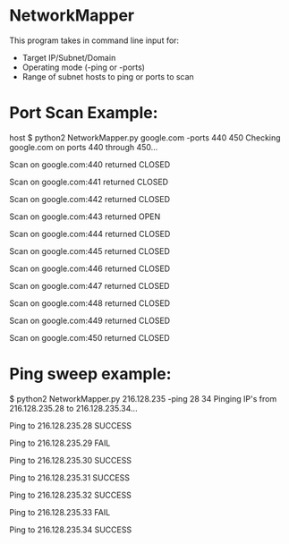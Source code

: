 # NetworkMapper
This program takes in command line input for:
- Target IP/Subnet/Domain
- Operating mode (-ping or -ports)
- Range of subnet hosts to ping or ports to scan

# Port Scan Example:

host $ python2 NetworkMapper.py google.com -ports 440 450
Checking google.com on ports 440 through 450...

Scan on google.com:440 returned      CLOSED

Scan on google.com:441 returned      CLOSED

Scan on google.com:442 returned      CLOSED

Scan on google.com:443 returned      OPEN

Scan on google.com:444 returned      CLOSED

Scan on google.com:445 returned      CLOSED

Scan on google.com:446 returned      CLOSED

Scan on google.com:447 returned      CLOSED

Scan on google.com:448 returned      CLOSED

Scan on google.com:449 returned      CLOSED

Scan on google.com:450 returned      CLOSED



# Ping sweep example: 

$ python2 NetworkMapper.py 216.128.235 -ping 28 34
Pinging IP's from 216.128.235.28 to 216.128.235.34...


Ping to 216.128.235.28    SUCCESS

Ping to 216.128.235.29    FAIL

Ping to 216.128.235.30    SUCCESS

Ping to 216.128.235.31    SUCCESS

Ping to 216.128.235.32    SUCCESS

Ping to 216.128.235.33    FAIL

Ping to 216.128.235.34    SUCCESS

